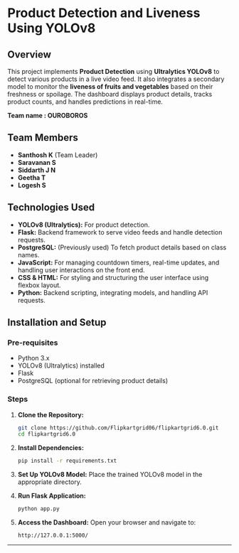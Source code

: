 
# **Product Detection and Liveness Using YOLOv8**

## **Overview**
This project implements **Product Detection** using **Ultralytics YOLOv8** to detect various products in a live video feed. It also integrates a secondary model to monitor the **liveness of fruits and vegetables** based on their freshness or spoilage. The dashboard displays product details, tracks product counts, and handles predictions in real-time.

**Team name : OUROBOROS**
## **Team Members**
- **Santhosh K** (Team Leader)
- **Saravanan S**
- **Siddarth J N**
- **Geetha T**
- **Logesh S**

## **Technologies Used**
- **YOLOv8 (Ultralytics):** For product detection.
- **Flask:** Backend framework to serve video feeds and handle detection requests.
- **PostgreSQL:** (Previously used) To fetch product details based on class names.
- **JavaScript:** For managing countdown timers, real-time updates, and handling user interactions on the front end.
- **CSS & HTML:** For styling and structuring the user interface using flexbox layout.
- **Python:** Backend scripting, integrating models, and handling API requests.

## **Installation and Setup**

### **Pre-requisites**
- Python 3.x
- YOLOv8 (Ultralytics) installed
- Flask
- PostgreSQL (optional for retrieving product details)

### **Steps**
1. **Clone the Repository:**
   ```bash
   git clone https://github.com/Flipkartgrid06/flipkartgrid6.0.git
   cd flipkartgrid6.0
   ```

2. **Install Dependencies:**
   ```bash
   pip install -r requirements.txt
   ```

3. **Set Up YOLOv8 Model:**
   Place the trained YOLOv8 model in the appropriate directory.

4. **Run Flask Application:**
   ```bash
   python app.py
   ```

5. **Access the Dashboard:**
   Open your browser and navigate to:
   ```
   http://127.0.0.1:5000/
   ```

---
